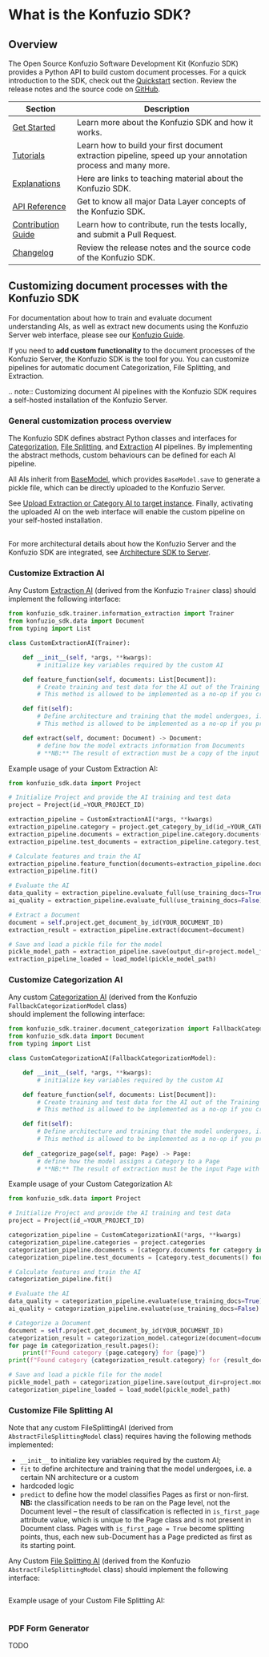 # What is the Konfuzio SDK?

## Overview

The Open Source Konfuzio Software Development Kit (Konfuzio SDK) provides a Python API to build custom document processes. For a quick introduction to the SDK, check out the [Quickstart](https://dev.konfuzio.com/sdk/home/index.html) section. Review the release notes and the source code on [GitHub](https://github.com/konfuzio-ai/konfuzio-sdk/releases).

| Section                                                           | Description                                                                                                 |
|-------------------------------------------------------------------|-------------------------------------------------------------------------------------------------------------|
| [Get Started](get_started.html)                                   | Learn more about the Konfuzio SDK and how it works.                                                         |
| [Tutorials](examples/examples.html)                               | Learn how to build your first document extraction pipeline, speed up your annotation process and many more. |
| [Explanations](explanations.html)                                 | Here are links to teaching material about the Konfuzio SDK.                                                 |
| [API Reference](sourcecode.html)                                  | Get to know all major Data Layer concepts of the Konfuzio SDK.                                              |
| [Contribution Guide](contribution.html)                           | Learn how to contribute, run the tests locally, and submit a Pull Request.                                  |
| [Changelog](https://github.com/konfuzio-ai/konfuzio-sdk/releases) | Review the release notes and the source code of the Konfuzio SDK.                                           |

## Customizing document processes with the Konfuzio SDK

For documentation about how to train and evaluate document understanding AIs, as well as extract new documents using 
the Konfuzio Server web interface, please see our [Konfuzio Guide](https://help.konfuzio.com/tutorials/quickstart/index.html).

If you need to **add custom functionality** to the document processes of the Konfuzio Server, the Konfuzio SDK 
is the tool for you. You can customize pipelines for automatic document Categorization, File Splitting, and Extraction.

.. note::
  Customizing document AI pipelines with the Konfuzio SDK requires a self-hosted installation of the Konfuzio Server.

### General customization process overview

The Konfuzio SDK defines abstract Python classes and interfaces for [Categorization](sourcecode.html#document-categorization), [File Splitting](sourcecode.html#file-splitting), and [Extraction](sourcecode.html#extraction-ai) AI pipelines. 
By implementing the abstract methods, custom behaviours can be defined for each AI pipeline.

All AIs inherit from [BaseModel](sourcecode.html#basemodel), which provides `BaseModel.save` to generate a pickle file, 
which can be directly uploaded to the Konfuzio Server.

See [Upload Extraction or Category AI to target instance](../web/on_premises.html#upload-extraction-or-category-ai-to-target-instance). 
Finally, activating the uploaded AI on the web interface will enable the custom pipeline on your self-hosted installation.

<div class="mxgraph" style="max-width:100%;border:1px solid transparent;" data-mxgraph="{&quot;highlight&quot;:&quot;#0000ff&quot;,&quot;nav&quot;:true,&quot;resize&quot;:true,&quot;toolbar&quot;:&quot;zoom layers tags lightbox&quot;,&quot;edit&quot;:&quot;_blank&quot;,&quot;url&quot;:&quot;https://raw.githubusercontent.com/konfuzio-ai/konfuzio-sdk/9869-dev-documentation/docs/sdk/home/SDK_Server_components.drawio&quot;}"></div>
<script type="text/javascript" src="https://viewer.diagrams.net/embed2.js?&fetch=https%3A%2F%2Fraw.githubusercontent.com%2Fkonfuzio-ai%2Fkonfuzio-sdk%2F9869-dev-documentation%2Fdocs%2Fsdk%2Fhome%2FSDK_Server_components.drawio"></script>

For more architectural details about how the Konfuzio Server and the Konfuzio SDK are integrated, see 
[Architecture SDK to Server](explanations.html#architecture-sdk-to-server).

### Customize Extraction AI

Any Custom [Extraction AI](sourcecode.html#extraction-ai) (derived from the Konfuzio `Trainer` class) should implement 
the following interface:
```python
from konfuzio_sdk.trainer.information_extraction import Trainer
from konfuzio_sdk.data import Document
from typing import List

class CustomExtractionAI(Trainer):

    def __init__(self, *args, **kwargs):
        # initialize key variables required by the custom AI

    def feature_function(self, documents: List[Document]):
        # Create training and test data for the AI out of the Training and Test Documents in the provided Category
        # This method is allowed to be implemented as a no-op if you create the features in other ways

    def fit(self):
        # Define architecture and training that the model undergoes, i.e. a NN architecture or a custom hardcoded logic
        # This method is allowed to be implemented as a no-op if you provide the trained model in other ways

    def extract(self, document: Document) -> Document:
        # define how the model extracts information from Documents
        # **NB:** The result of extraction must be a copy of the input Document with added Annotations attribute `Document._annotations`
```

Example usage of your Custom Extraction AI:
```python
from konfuzio_sdk.data import Project

# Initialize Project and provide the AI training and test data
project = Project(id_=YOUR_PROJECT_ID)

extraction_pipeline = CustomExtractionAI(*args, **kwargs)
extraction_pipeline.category = project.get_category_by_id(id_=YOUR_CATEGORY_ID)
extraction_pipeline.documents = extraction_pipeline.category.documents()
extraction_pipeline.test_documents = extraction_pipeline.category.test_documents()

# Calculate features and train the AI
extraction_pipeline.feature_function(documents=extraction_pipeline.documents)
extraction_pipeline.fit()

# Evaluate the AI
data_quality = extraction_pipeline.evaluate_full(use_training_docs=True)
ai_quality = extraction_pipeline.evaluate_full(use_training_docs=False)

# Extract a Document
document = self.project.get_document_by_id(YOUR_DOCUMENT_ID)
extraction_result = extraction_pipeline.extract(document=document)

# Save and load a pickle file for the model
pickle_model_path = extraction_pipeline.save(output_dir=project.model_folder, include_konfuzio=True)
extraction_pipeline_loaded = load_model(pickle_model_path)
```

### Customize Categorization AI

Any custom [Categorization AI](sourcecode.html#document-categorization) (derived from the Konfuzio `FallbackCategorizationModel` class)  
should implement the following interface:
```python
from konfuzio_sdk.trainer.document_categorization import FallbackCategorizationModel
from konfuzio_sdk.data import Document
from typing import List

class CustomCategorizationAI(FallbackCategorizationModel):

    def __init__(self, *args, **kwargs):
        # initialize key variables required by the custom AI

    def feature_function(self, documents: List[Document]):
        # Create training and test data for the AI out of the Training and Test Documents in the provided Categories
        # This method is allowed to be implemented as a no-op if you create the features in other ways

    def fit(self):
        # Define architecture and training that the model undergoes, i.e. a NN architecture or a custom hardcoded logic
        # This method is allowed to be implemented as a no-op if you provide the trained model in other ways
    
    def _categorize_page(self, page: Page) -> Page:
        # define how the model assigns a Category to a Page
        # **NB:** The result of extraction must be the input Page with added Categorization attribute `Page.category`
```

Example usage of your Custom Categorization AI:
```python
from konfuzio_sdk.data import Project

# Initialize Project and provide the AI training and test data
project = Project(id_=YOUR_PROJECT_ID)

categorization_pipeline = CustomCategorizationAI(*args, **kwargs)
categorization_pipeline.categories = project.categories
categorization_pipeline.documents = [category.documents for category in categorization_pipeline.categories]
categorization_pipeline.test_documents = [category.test_documents() for category in categorization_pipeline.categories]

# Calculate features and train the AI
categorization_pipeline.fit()

# Evaluate the AI
data_quality = categorization_pipeline.evaluate(use_training_docs=True)
ai_quality = categorization_pipeline.evaluate(use_training_docs=False)

# Categorize a Document
document = self.project.get_document_by_id(YOUR_DOCUMENT_ID)
categorization_result = categorization_model.categorize(document=document)
for page in categorization_result.pages():
    print(f"Found category {page.category} for {page}")
print(f"Found category {categorization_result.category} for {result_doc}")

# Save and load a pickle file for the model
pickle_model_path = categorization_pipeline.save(output_dir=project.model_folder, include_konfuzio=True)
categorization_pipeline_loaded = load_model(pickle_model_path)
```

### Customize File Splitting AI

Note that any custom FileSplittingAI (derived from `AbstractFileSplittingModel` class) requires having the following 
methods implemented:
- `__init__` to initialize key variables required by the custom AI;
- `fit` to define architecture and training that the model undergoes, i.e. a certain NN architecture or a custom 
- hardcoded logic
- `predict` to define how the model classifies Pages as first or non-first. **NB:** the classification needs to be ran on 
the Page level, not the Document level – the result of classification is reflected in `is_first_page` attribute value, which
is unique to the Page class and is not present in Document class. Pages with `is_first_page = True` become splitting 
points, thus, each new sub-Document has a Page predicted as first as its starting point.

Any Custom [File Splitting AI](sourcecode.html#file-splitting) (derived from the Konfuzio `AbstractFileSplittingModel` class) 
should implement the following interface:
```python
```

Example usage of your Custom File Splitting AI:
```python
```

### PDF Form Generator

TODO

